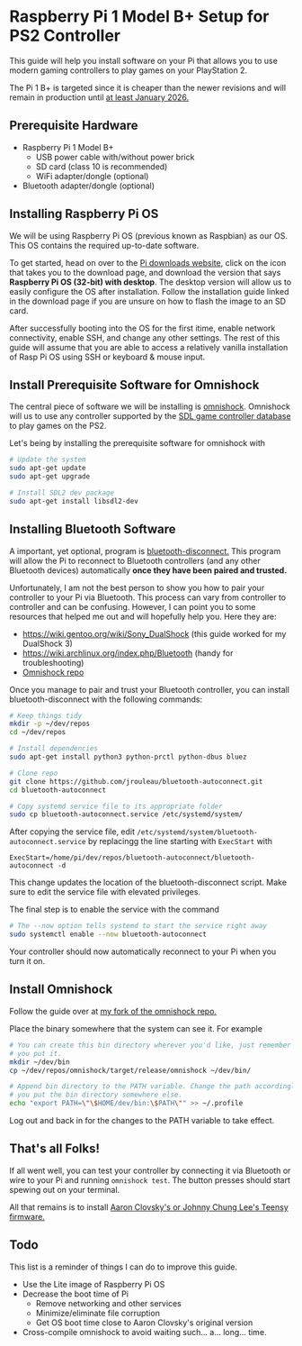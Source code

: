 # Raspberry Pi 1 Model B+ Setup for PS2 Controller

This guide will help you install software on your Pi that allows you to use
modern gaming controllers to play games on your PlayStation 2.

The Pi 1 B+ is targeted since it is cheaper than the newer revisions and will
remain in production until [at least January
2026.](https://www.raspberrypi.org/products/raspberry-pi-1-model-b-plus/)

## Prerequisite Hardware

- Raspberry Pi 1 Model B+
  - USB power cable with/without power brick
  - SD card (class 10 is recommended)
  - WiFi adapter/dongle (optional)
- Bluetooth adapter/dongle (optional)

## Installing Raspberry Pi OS

We will be using Raspberry Pi OS (previous known as Raspbian) as our OS. This
OS contains the required up-to-date software.

To get started, head on over to the [Pi downloads
website](https://www.raspberrypi.org/downloads/), click on the icon that takes
you to the download page, and download the version that says **Raspberry Pi OS
(32-bit) with desktop**. The desktop version will allow us to easily configure
the OS after installation. Follow the installation guide linked in the download
page if you are unsure on how to flash the image to an SD card.

After successfully booting into the OS for the first itime, enable network
connectivity, enable SSH, and change any other settings. The rest of this guide
will assume that you are able to access a relatively vanilla installation of
Rasp Pi OS using SSH or keyboard & mouse input.

## Install Prerequisite Software for Omnishock

The central piece of software we will be installing is
[omnishock](https://github.com/ticky/omnishock/). Omnishock will us to use any
controller supported by the [SDL game controller
database](https://github.com/gabomdq/SDL_GameControllerDB/) to play games on
the PS2.

Let's being by installing the prerequisite software for omnishock with
```sh
# Update the system
sudo apt-get update
sudo apt-get upgrade

# Install SDL2 dev package
sudo apt-get install libsdl2-dev
```

## Installing Bluetooth Software

A important, yet optional, program is
[bluetooth-disconnect.](https://github.com/jrouleau/bluetooth-autoconnect) This
program will allow the Pi to reconnect to Bluetooth controllers (and any other
Bluetooth devices) automatically **once they have been paired and trusted.**

Unfortunately, I am not the best person to show you how to pair your controller
to your Pi via Bluetooth. This process can vary from controller to controller
and can be confusing. However, I can point you to some resources that helped me
out and will hopefully help you. Here they are:
- https://wiki.gentoo.org/wiki/Sony_DualShock (this guide worked for my
  DualShock 3)
- https://wiki.archlinux.org/index.php/Bluetooth (handy for troubleshooting)
- [Omnishock repo](https://github.com/ticky/omnishock/)

Once you manage to pair and trust your Bluetooth controller, you can install
bluetooth-disconnect with the following commands:
```sh
# Keep things tidy
mkdir -p ~/dev/repos
cd ~/dev/repos

# Install dependencies
sudo apt-get install python3 python-prctl python-dbus bluez

# Clone repo
git clone https://github.com/jrouleau/bluetooth-autoconnect.git
cd bluetooth-autoconnect

# Copy systemd service file to its appropriate folder
sudo cp bluetooth-autoconnect.service /etc/systemd/system/
```

After copying the service file, edit
`/etc/systemd/system/bluetooth-autoconnect.service` by replacingg the line
starting with `ExecStart` with
```
ExecStart=/home/pi/dev/repos/bluetooth-autoconnect/bluetooth-autoconnect -d
```

This change updates the location of the bluetooth-disconnect script. Make sure
to edit the service file with elevated privileges.

The final step is to enable the service with the command
```sh
# The --now option tells systemd to start the service right away
sudo systemctl enable --now bluetooth-autoconnect
```

Your controller should now automatically reconnect to your Pi when you turn it
on.

## Install Omnishock

Follow the guide over at [my fork of the omnishock repo.](https://github.com/ejuarezg/omnishock/#building-for-the-raspberry-pi-1-b)

Place the binary somewhere that the system can see it. For example
```sh
# You can create this bin directory wherever you'd like, just remember where
# you put it.
mkdir ~/dev/bin
cp ~/dev/repos/omnishock/target/release/omnishock ~/dev/bin/

# Append bin directory to the PATH variable. Change the path accordingly if
# you put the bin directory somewhere else.
echo "export PATH=\"\$HOME/dev/bin:\$PATH\"" >> ~/.profile
```

Log out and back in for the changes to the PATH variable to take effect.

## That's all Folks!

If all went well, you can test your controller by connecting it via Bluetooth
or wire to your Pi and running `omnishock test`. The button presses should
start spewing out on your terminal.

All that remains is to install [Aaron Clovsky's or Johnny Chung Lee's Teensy
firmware.](https://github.com/ticky/omnishock/#supported-hardware)

## Todo

This list is a reminder of things I can do to improve this guide.

- Use the Lite image of Raspberry Pi OS
- Decrease the boot time of Pi
    - Remove networking and other services
    - Minimize/eliminate file corruption
    - Get OS boot time close to Aaron Clovsky's original version
- Cross-compile omnishock to avoid waiting such... a... long... time.